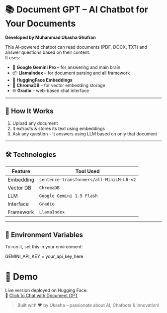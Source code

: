 # 📚 Document GPT – AI Chatbot for Your Documents

**Developed by Muhammad Ukasha Ghufran**

This AI-powered chatbot can read documents (PDF, DOCX, TXT) and answer questions based on their content.  
It uses:

- 🧠 **Google Gemini Pro** – for answering and main brain
- 📦 **LlamaIndex** – for document parsing and all framework
- 🧬 **HuggingFace Embeddings**
- 💾 **ChromaDB** – for vector embedding storage 
- 🌐 **Gradio** – web-based chat interface

---

## 🚀 How It Works

1. Upload any document
2. It extracts & stores its text using embeddings
3. Ask any question – it answers using LLM based on only that document

---

## 🛠️ Technologies

| Feature       | Tool Used                      |
|---------------|--------------------------------|
| Embedding     | `sentence-transformers/all-MiniLM-L6-v2` |
| Vector DB     | `ChromaDB`                     |
| LLM           | `Google Gemini 1.5 Flash`      |
| Interface     | `Gradio`                       |
| Framework     | `LlamaIndex`                   |

---

## 🔐 Environment Variables

To run it, set this in your environment:

GEMINI_API_KEY = your_api_key_here

# 🧪 Demo

Live version deployed on Hugging Face:  
🔗 [Click to Chat with Document GPT]([(https://huggingface.co/spaces/muhammadukasha/Ukasha_DocumentGPT))

> Built with ❤️ by Ukasha – passionate about AI, Chatbots & Innovation!


